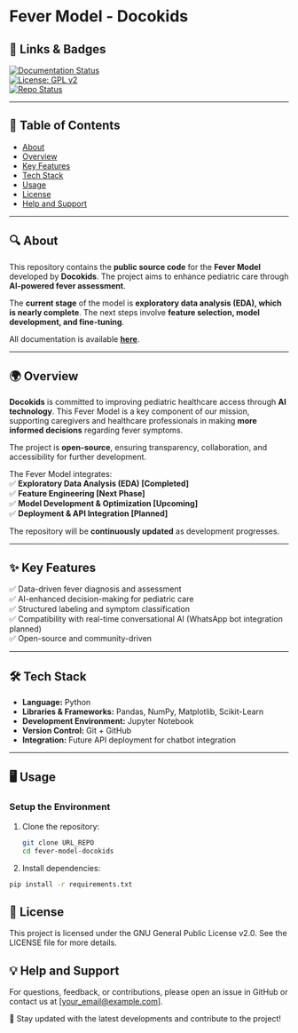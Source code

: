 # Fever Model - Docokids  

## 🚀 Links & Badges  
[![Documentation Status](https://img.shields.io/badge/docs-online-success)](URL_DOCUMENTATION)  
[![License: GPL v2](https://img.shields.io/badge/license-GPL--2.0-blue.svg)](LICENSE)  
[![Repo Status](https://img.shields.io/badge/status-active-brightgreen)](URL_REPO)  

---

## 📌 Table of Contents  
- [About](#about)  
- [Overview](#overview)  
- [Key Features](#key-features)  
- [Tech Stack](#tech-stack)  
- [Usage](#usage)  
- [License](#license)  
- [Help and Support](#help-and-support)  

---

## 🔍 About  
This repository contains the **public source code** for the **Fever Model** developed by **Docokids**. The project aims to enhance pediatric care through **AI-powered fever assessment**.  

The **current stage** of the model is **exploratory data analysis (EDA), which is nearly complete**. The next steps involve **feature selection, model development, and fine-tuning**.  

All documentation is available **[here](URL_DOCUMENTATION)**.  

---

## 🌍 Overview  
**Docokids** is committed to improving pediatric healthcare access through **AI technology**. This Fever Model is a key component of our mission, supporting caregivers and healthcare professionals in making **more informed decisions** regarding fever symptoms.  

The project is **open-source**, ensuring transparency, collaboration, and accessibility for further development.  

The Fever Model integrates:  
✅ **Exploratory Data Analysis (EDA) [Completed]**  
✅ **Feature Engineering [Next Phase]**  
✅ **Model Development & Optimization [Upcoming]**  
✅ **Deployment & API Integration [Planned]**  

The repository will be **continuously updated** as development progresses.  

---

## ✨ Key Features  
✅ Data-driven fever diagnosis and assessment  
✅ AI-enhanced decision-making for pediatric care  
✅ Structured labeling and symptom classification  
✅ Compatibility with real-time conversational AI (WhatsApp bot integration planned)  
✅ Open-source and community-driven  

---

## 🛠 Tech Stack  
- **Language:** Python  
- **Libraries & Frameworks:** Pandas, NumPy, Matplotlib, Scikit-Learn  
- **Development Environment:** Jupyter Notebook  
- **Version Control:** Git + GitHub  
- **Integration:** Future API deployment for chatbot integration  

---

## 🖥 Usage  

### **Setup the Environment**
1. Clone the repository:  
   ```sh
   git clone URL_REPO
   cd fever-model-docokids
   ```
2. Install dependencies:
  ```sh
  pip install -r requirements.txt
  ```

## 📜 License
This project is licensed under the GNU General Public License v2.0. See the LICENSE file for more details.

## 💡 Help and Support
For questions, feedback, or contributions, please open an issue in GitHub or contact us at [your_email@example.com].

📌 Stay updated with the latest developments and contribute to the project!
